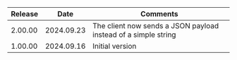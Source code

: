 | Release | Date       | Comments                                                        |
|---------|------------|-----------------------------------------------------------------|
| 2.00.00 | 2024.09.23 | The client now sends a JSON payload instead of a simple string  |
| 1.00.00 | 2024.09.16 | Initial version                                                 |




